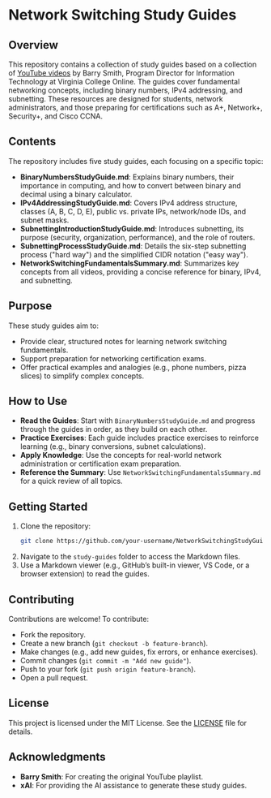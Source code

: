 # Network Switching Study Guides

## Overview
This repository contains a collection of study guides based on a collection of [YouTube videos](https://www.youtube.com/playlist?list=PLBrFb3pVxnMq07x6weWfNl3fWA34y7BdW) by Barry Smith, Program Director for Information Technology at Virginia College Online. The guides cover fundamental networking concepts, including binary numbers, IPv4 addressing, and subnetting. These resources are designed for students, network administrators, and those preparing for certifications such as A+, Network+, Security+, and Cisco CCNA.

## Contents
The repository includes five study guides, each focusing on a specific topic:

- **BinaryNumbersStudyGuide.md**: Explains binary numbers, their importance in computing, and how to convert between binary and decimal using a binary calculator.
- **IPv4AddressingStudyGuide.md**: Covers IPv4 address structure, classes (A, B, C, D, E), public vs. private IPs, network/node IDs, and subnet masks.
- **SubnettingIntroductionStudyGuide.md**: Introduces subnetting, its purpose (security, organization, performance), and the role of routers.
- **SubnettingProcessStudyGuide.md**: Details the six-step subnetting process ("hard way") and the simplified CIDR notation ("easy way").
- **NetworkSwitchingFundamentalsSummary.md**: Summarizes key concepts from all videos, providing a concise reference for binary, IPv4, and subnetting.

## Purpose
These study guides aim to:
- Provide clear, structured notes for learning network switching fundamentals.
- Support preparation for networking certification exams.
- Offer practical examples and analogies (e.g., phone numbers, pizza slices) to simplify complex concepts.

## How to Use
- **Read the Guides**: Start with `BinaryNumbersStudyGuide.md` and progress through the guides in order, as they build on each other.
- **Practice Exercises**: Each guide includes practice exercises to reinforce learning (e.g., binary conversions, subnet calculations).
- **Apply Knowledge**: Use the concepts for real-world network administration or certification exam preparation.
- **Reference the Summary**: Use `NetworkSwitchingFundamentalsSummary.md` for a quick review of all topics.

## Getting Started
1. Clone the repository:
   ```bash
   git clone https://github.com/your-username/NetworkSwitchingStudyGuides.git
   ```
2. Navigate to the `study-guides` folder to access the Markdown files.
3. Use a Markdown viewer (e.g., GitHub’s built-in viewer, VS Code, or a browser extension) to read the guides.

## Contributing
Contributions are welcome! To contribute:
- Fork the repository.
- Create a new branch (`git checkout -b feature-branch`).
- Make changes (e.g., add new guides, fix errors, or enhance exercises).
- Commit changes (`git commit -m "Add new guide"`).
- Push to your fork (`git push origin feature-branch`).
- Open a pull request.

## License
This project is licensed under the MIT License. See the [LICENSE](LICENSE) file for details.

## Acknowledgments
- **Barry Smith**: For creating the original YouTube playlist.
- **xAI**: For providing the AI assistance to generate these study guides.
